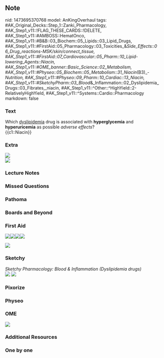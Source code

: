 ## Note
nid: 1473695370768
model: AnKingOverhaul
tags: #AK_Original_Decks::Step_1::Zanki_Pharmacology, #AK_Step1_v11::!FLAG_THESE_CARDS::!DELETE, #AK_Step1_v11::#AMBOSS::HematOnco, #AK_Step1_v11::#B&B::03_Biochem::05_Lipids::03_Lipid_Drugs, #AK_Step1_v11::#FirstAid::05_Pharmacology::03_Toxicities_&_Side_Effects::06_Drug_reactions_-_MSK/skin/connect_tissue, #AK_Step1_v11::#FirstAid::07_Cardiovascular::05_Pharm::10_Lipid-lowering_Agents::Niacin, #AK_Step1_v11::#OME_banner::Basic_Science::02_Metabolism, #AK_Step1_v11::#Physeo::05_Biochem::05_Metabolism::31_Niacin_(B3)_-_Nutrition, #AK_Step1_v11::#Physeo::09_Pharm::10_Cardiac::13_Niacin, #AK_Step1_v11::#SketchyPharm::03_Blood_&_Inflammation::02_Dyslipidemia_Drugs::03_Fibrates,_niacin, #AK_Step1_v11::^Other::^HighYield::2-RelativelyHighYield, #AK_Step1_v11::^Systems::Cardio::Pharmacology
markdown: false

### Text
<div>
  Which <u>dyslipidemia</u> drug is associated with
  <b>hyperglycemia</b> and <b>hyperuricemia</b> as possible
  <i>adverse effects</i>?
</div>
<div>
  {{c1::Niacin}}
</div>

### Extra
<img src="paste-509808323068492.jpg">
<div><img src="paste-509786848232012.jpg"></div>

### Lecture Notes


### Missed Questions


### Pathoma


### Boards and Beyond


### First Aid
<img src="paste-242442313924611.jpg"><img src=
"paste-203263622250499.jpg"><img src=
"paste-230506599809027.jpg"><img src="paste-225266739707907.jpg">
<div>
  <div>
    <div><img src="paste-235252538671107.jpg"></div>
  </div>
</div>

### Sketchy
<div>
  <i>Sketchy Pharmacology: Blood & Inflammation (Dyslipidemia
  drugs)</i>
</div><img src="paste-571874895462401.jpg"> <img src=
"Screen%20Shot%202019-10-01%20at%209.06.11%20AM.png">

### Pixorize


### Physeo


### OME
<div class="ome-widget">
  <a href=
  "https://onlinemeded.org/spa/metabolism?ref=anki"><img src=
  "_OME_AnkiFlashcards_Topic_1.png"></a>
</div>

### Additional Resources


### One by one

